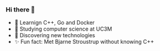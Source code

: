 ### Hi there 👋
- 🐳  Learnign C++, Go and Docker
- 🌱  Studying computer science at UC3M
- 🔭  Discovering new technologies
- ✨  Fun fact: Met Bjarne Stroustrup without knowing C++

<!--
**raporpe/raporpe** is a ✨ _special_ ✨ repository because its `README.md` (this file) appears on your GitHub profile.

Here are some ideas to get you started:

- 🔭 I’m currently working on ...
- 🌱 I’m currently learning ...
- 👯 I’m looking to collaborate on ...
- 🤔 I’m looking for help with ...
- 💬 Ask me about ...
- 📫 How to reach me: ...
- 😄 Pronouns: ...
- ⚡ Fun fact: ...
-->
